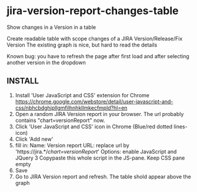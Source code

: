 # jira-version-report-changes-table
Show changes in a Version in a table

Create readable table with scope changes of a JIRA Version/Release/Fix Version
The existing graph is nice, but hard to read the details

Known bug: you have to refresh the page after first load and after selecting another version in the dropdown

## INSTALL
1. Install 'User JavaScript and CSS' extension for Chrome https://chrome.google.com/webstore/detail/user-javascript-and-css/nbhcbdghjpllgmfilhnhkllmkecfmpld?hl=en
2. Open a random JIRA Version report in your browser. The url probably contains "chart=versionReport" now.
3. Click 'User JavaScript and CSS' icon in Chrome (Blue/red dotted lines-icon)
4. Click 'Add new'
5. fill in:
Name: Version report
URL: replace url by 'https://jira.*/*chart=versionReport*'
Options: enable JavaScript and JQuery 3
Copypaste this whole script in the JS-pane. Keep CSS pane empty
6. Save
7. Go to JIRA Version report and refresh. The table shold appear above the graph
